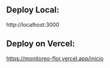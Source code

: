 


## Deploy Local:

http://localhost:3000


## Deploy on Vercel:

https://monitoreo-flor.vercel.app/inicio
